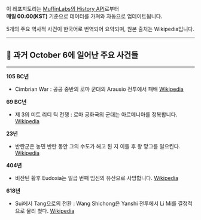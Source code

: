 

이 레포지토리는 [MuffinLabs의 History API](https://history.muffinlabs.com/date)로부터  
**매일 00:00(KST)** 기준으로 데이터를 가져와 자동으로 업데이트됩니다.

5개의 주요 역사적 사건이 한국어로 번역되어 요약되며, 원본 출처는 Wikipedia입니다.

---

## 📅 과거 **October 6**에 일어난 주요 사건들

---
**105 BC년**
- Cimbrian War : 공공 중반의 로마 군대의 Arausio 전투에서 패배  [Wikipedia](https://wikipedia.org/wiki/Cimbrian_War)

**69 BC년**
- 제 3의 미트 리디 틱 전쟁 : 로마 공화국의 군대는 아르메니아를 정복합니다.  [Wikipedia](https://wikipedia.org/wiki/Third_Mithridatic_War)

**23년**
- 반란군은 농민 반란 동안 그의 수도가 해고 된 지 이틀 후 왕 망그를 일으킨다.  [Wikipedia](https://wikipedia.org/wiki/Wang_Mang)

**404년**
- 비잔틴 황후 Eudoxia는 일곱 번째 임신의 유산으로 사망합니다.  [Wikipedia](https://wikipedia.org/wiki/Byzantine_Empire)

**618년**
- Sui에서 Tang으로의 전환 : Wang Shichong은 Yanshi 전투에서 Li Mi를 결정적으로 물리 쳤다.  [Wikipedia](https://wikipedia.org/wiki/Transition_from_Sui_to_Tang)
